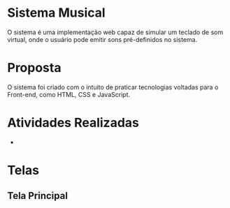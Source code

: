 # Sistema Musical

O sistema é uma implementação web capaz de simular um teclado de som virtual, onde o usuário pode emitir sons pré-definidos no sistema.

# Proposta

O sistema foi criado com o intuito de praticar tecnologias voltadas para o Front-end, como HTML, CSS e JavaScript. 

# Atividades Realizadas

*

# Telas

## Tela Principal
